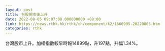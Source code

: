 ```yaml
---
layout: post
title: 台股開市後上升
date: 2022-08-05 09:07:08.000000000 +08:00
link: https://news.rthk.hk/rthk/ch/component/k2/1660995-20220805.htm
categories: rthk
---
```


台灣股市上升。加權指數較早時報14899點，升197點，升幅1.34%。
